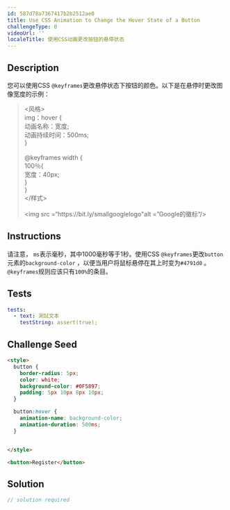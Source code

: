 ```yaml
---
id: 587d78a7367417b2b2512ae0
title: Use CSS Animation to Change the Hover State of a Button
challengeType: 0
videoUrl: ''
localeTitle: 使用CSS动画更改按钮的悬停状态
---
```


## Description
<section id="description">您可以使用CSS <code>@keyframes</code>更改悬停状态下按钮的颜色。以下是在悬停时更改图像宽度的示例： <blockquote> &lt;风格&gt; <br> img：hover { <br>动画名称：宽度; <br>动画持续时间：500ms; <br> } <br><br> @keyframes width { <br> 100％{ <br>宽度：40px; <br> } <br> } <br> &lt;/样式&gt; <br><br> &lt;img src =“https://bit.ly/smallgooglelogo&quot;alt =”Google的徽标“/&gt; </blockquote></section>

## Instructions
<section id="instructions">请注意， <code>ms</code>表示毫秒，其中1000毫秒等于1秒。使用CSS <code>@keyframes</code>更改<code>button</code>元素的<code>background-color</code> ，以便当用户将鼠标悬停在其上时变为<code>#4791d0</code> 。 <code>@keyframes</code>规则应该只有<code>100%</code>的条目。 </section>

## Tests
<section id='tests'>

```yml
tests:
  - text: 測試文本
    testString: assert(true);

```

</section>

## Challenge Seed
<section id='challengeSeed'>

<div id='html-seed'>

```html
<style>
  button {
    border-radius: 5px;
    color: white;
    background-color: #0F5897;
    padding: 5px 10px 8px 10px;
  }

  button:hover {
    animation-name: background-color;
    animation-duration: 500ms;
  }


</style>

<button>Register</button>

```

</div>



</section>

## Solution
<section id='solution'>

```js
// solution required
```
</section>
